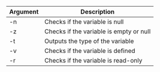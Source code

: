 | Argument | Description                                      |
|----------|--------------------------------------------------|
| -n       | Checks if the variable is null                  |
| -z       | Checks if the variable is empty or null         |
| -t       | Outputs the type of the variable                 |
| -v       | Checks if the variable is defined               |
| -r       | Checks if the variable is read-only             |
